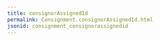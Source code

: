 ```yaml
---
title: consignorAssignedId
permalink: Consignment.consignorAssignedId.html
jsonid: consignment_consignorassignedid
---
```

